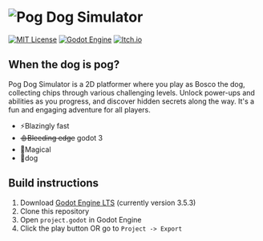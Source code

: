 # ![Pog Dog Simulator](https://img.itch.zone/aW1nLzExNTY5MTI5LmdpZg==/original/aYs8%2Bu.gif)

[![MIT License](https://img.shields.io/github/license/endercat126/pog-dog-simulator?style=flat)](https://github.com/endercat126/pog-dog-simulator/blob/main/LICENSE.md) [![Godot Engine](https://img.shields.io/badge/Made%20with%20Godot-%23FFFFFF.svg?style=flat&logo=godot-engine)](https://godotengine.org/) [![Itch.io](https://img.shields.io/badge/Itch.io-%23FF0B34.svg?style=flat&logo=Itch.io&logoColor=white)](https://endercatstudios.itch.io/pog-dog-simulator)
## When the dog is pog?

Pog Dog Simulator is a 2D platformer where you play as Bosco the dog, collecting chips through various challenging levels. Unlock power-ups and abilities as you progress, and discover hidden secrets along the way. It's a fun and engaging adventure for all players.

- ⚡Blazingly fast
- ~~🩸Bleeding edge~~ godot 3
- 🦄Magical
- 🐶dog
## Build instructions
1. Download [Godot Engine LTS](https://godotengine.org/download/3.x) (currently version 3.5.3)
2. Clone this repository
3. Open `project.godot` in Godot Engine
4. Click the play button OR go to `Project -> Export`